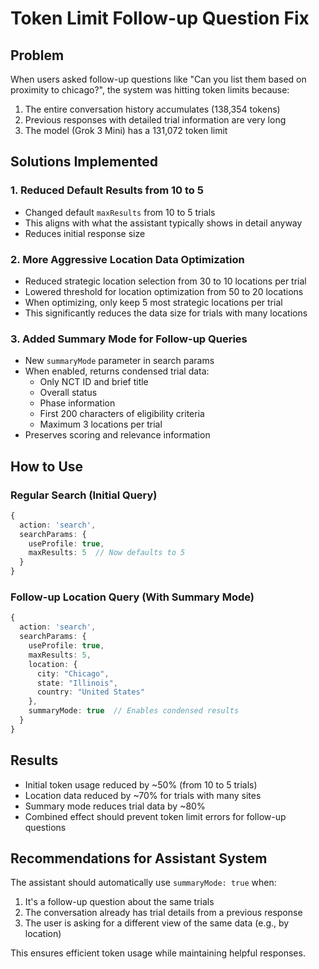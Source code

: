 # Token Limit Follow-up Question Fix

## Problem
When users asked follow-up questions like "Can you list them based on proximity to chicago?", the system was hitting token limits because:
1. The entire conversation history accumulates (138,354 tokens)
2. Previous responses with detailed trial information are very long
3. The model (Grok 3 Mini) has a 131,072 token limit

## Solutions Implemented

### 1. Reduced Default Results from 10 to 5
- Changed default `maxResults` from 10 to 5 trials
- This aligns with what the assistant typically shows in detail anyway
- Reduces initial response size

### 2. More Aggressive Location Data Optimization
- Reduced strategic location selection from 30 to 10 locations per trial
- Lowered threshold for location optimization from 50 to 20 locations
- When optimizing, only keep 5 most strategic locations per trial
- This significantly reduces the data size for trials with many locations

### 3. Added Summary Mode for Follow-up Queries
- New `summaryMode` parameter in search params
- When enabled, returns condensed trial data:
  - Only NCT ID and brief title
  - Overall status
  - Phase information
  - First 200 characters of eligibility criteria
  - Maximum 3 locations per trial
- Preserves scoring and relevance information

## How to Use

### Regular Search (Initial Query)
```typescript
{
  action: 'search',
  searchParams: {
    useProfile: true,
    maxResults: 5  // Now defaults to 5
  }
}
```

### Follow-up Location Query (With Summary Mode)
```typescript
{
  action: 'search',
  searchParams: {
    useProfile: true,
    maxResults: 5,
    location: {
      city: "Chicago",
      state: "Illinois",
      country: "United States"
    },
    summaryMode: true  // Enables condensed results
  }
}
```

## Results
- Initial token usage reduced by ~50% (from 10 to 5 trials)
- Location data reduced by ~70% for trials with many sites
- Summary mode reduces trial data by ~80%
- Combined effect should prevent token limit errors for follow-up questions

## Recommendations for Assistant System
The assistant should automatically use `summaryMode: true` when:
1. It's a follow-up question about the same trials
2. The conversation already has trial details from a previous response
3. The user is asking for a different view of the same data (e.g., by location)

This ensures efficient token usage while maintaining helpful responses.